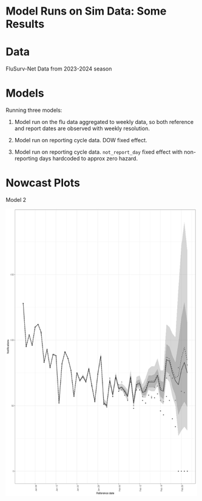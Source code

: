 # Model Runs on Sim Data: Some Results

# Data

FluSurv-Net Data from 2023-2024 season

# Models

Running three models:

1. Model run on the flu data aggregated to weekly data, so both reference and report dates are observed with weekly resolution.

2. Model run on reporting cycle data. DOW fixed effect.

3. Model run on reporting cycle data. `not_report_day` fixed effect with non-reporting days hardcoded to approx zero hazard.

# Nowcast Plots

Model 2

![](README_files/plot.png)

